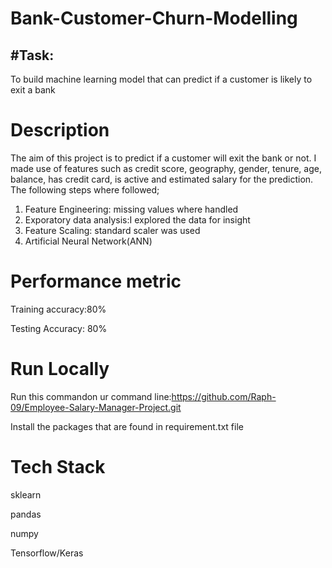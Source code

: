# Bank-Customer-Churn-Modelling



## #Task: 
To build machine learning model that can predict if a customer is likely to exit a bank

# Description
The aim of this project is to predict if a customer will exit the bank or not. I made use of features such as credit score, geography, gender, tenure, age, balance, has credit card, is active and estimated salary for the prediction.
The following steps where followed;
1) Feature Engineering: missing values where handled
2) Exporatory data analysis:I explored the data for insight
4) Feature Scaling: standard scaler was used
5) Artificial Neural Network(ANN)
# Performance metric
Training accuracy:80%

Testing Accuracy: 80%
   
 # Run Locally
  Run this commandon ur command line:https://github.com/Raph-09/Employee-Salary-Manager-Project.git
  
  Install the packages that are found in requirement.txt file
  
 # Tech Stack
 sklearn
 
 pandas
 
 numpy
 
 Tensorflow/Keras                                                                                                                                       
